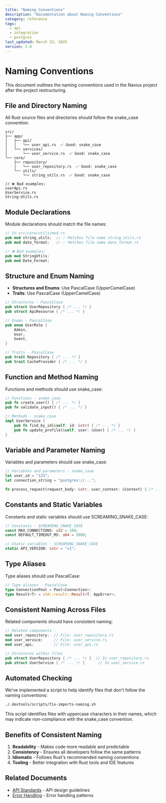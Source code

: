 ```yaml
---
title: "Naming Conventions"
description: "Documentation about Naming Conventions"
category: reference
tags:
  - api
  - integration
  - postgres
last_updated: March 23, 2025
version: 1.0
---
```

# Naming Conventions

This document outlines the naming conventions used in the Navius project after the project restructuring.

## File and Directory Naming

All Rust source files and directories should follow the snake_case convention:

```
src/
├── app/
│   ├── api/
│   │   └── user_api.rs  ✅ Good: snake_case
│   └── services/
│       └── user_service.rs  ✅ Good: snake_case
└── core/
    ├── repository/
    │   └── user_repository.rs  ✅ Good: snake_case
    └── utils/
        └── string_utils.rs  ✅ Good: snake_case

// ❌ Bad examples:
userApi.rs
UserService.rs
String-Utils.rs
```

## Module Declarations

Module declarations should match the file names:

```rust
// In src/core/utils/mod.rs
pub mod string_utils;  // ✅ Matches file name string_utils.rs
pub mod date_format;   // ✅ Matches file name date_format.rs

// ❌ Bad examples:
pub mod StringUtils;
pub mod Date_Format;
```

## Structure and Enum Naming

- **Structures and Enums**: Use PascalCase (UpperCamelCase)
- **Traits**: Use PascalCase (UpperCamelCase)

```rust
// Structures - PascalCase
pub struct UserRepository { /* ... */ }
pub struct ApiResource { /* ... */ }

// Enums - PascalCase
pub enum UserRole {
    Admin,
    User,
    Guest,
}

// Traits - PascalCase
pub trait Repository { /* ... */ }
pub trait CacheProvider { /* ... */ }
```

## Function and Method Naming

Functions and methods should use snake_case:

```rust
// Functions - snake_case
pub fn create_user() { /* ... */ }
pub fn validate_input() { /* ... */ }

// Methods - snake_case
impl UserService {
    pub fn find_by_id(&self, id: &str) { /* ... */ }
    pub fn update_profile(&self, user: &User) { /* ... */ }
}
```

## Variable and Parameter Naming

Variables and parameters should use snake_case:

```rust
// Variables and parameters - snake_case
let user_id = "123";
let connection_string = "postgres://...";

fn process_request(request_body: &str, user_context: &Context) { /* ... */ }
```

## Constants and Static Variables

Constants and static variables should use SCREAMING_SNAKE_CASE:

```rust
// Constants - SCREAMING_SNAKE_CASE
const MAX_CONNECTIONS: u32 = 100;
const DEFAULT_TIMEOUT_MS: u64 = 5000;

// Static variables - SCREAMING_SNAKE_CASE
static API_VERSION: &str = "v1";
```

## Type Aliases

Type aliases should use PascalCase:

```rust
// Type aliases - PascalCase
type ConnectionPool = Pool<Connection>;
type Result<T> = std::result::Result<T, AppError>;
```

## Consistent Naming Across Files

Related components should have consistent naming:

```rust
// Related components
mod user_repository;  // File: user_repository.rs
mod user_service;     // File: user_service.rs
mod user_api;         // File: user_api.rs

// Structures within files
pub struct UserRepository { /* ... */ }  // In user_repository.rs
pub struct UserService { /* ... */ }      // In user_service.rs
```

## Automated Checking

We've implemented a script to help identify files that don't follow the naming conventions:

```bash
./.devtools/scripts/fix-imports-naming.sh
```

This script identifies files with uppercase characters in their names, which may indicate non-compliance with the snake_case convention.

## Benefits of Consistent Naming

1. **Readability** - Makes code more readable and predictable
2. **Consistency** - Ensures all developers follow the same patterns
3. **Idiomatic** - Follows Rust's recommended naming conventions
4. **Tooling** - Better integration with Rust tools and IDE features 

## Related Documents
- [API Standards](api-standards.md) - API design guidelines
- [Error Handling](error-handling.md) - Error handling patterns

